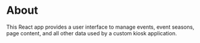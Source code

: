 # About

This React app provides a user interface to manage events, event seasons, page content, and all other data used by a custom kiosk application. 
